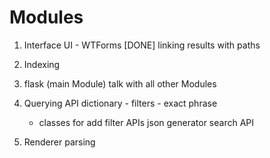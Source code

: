# Modules
1. Interface
    UI - WTForms  [DONE]
    linking results with paths

2. Indexing

3.  flask (main Module)
    talk with all other Modules

4. Querying
        API dictionary
            - filters
            - exact phrase

    - classes for
        add filter APIs
        json generator
        search API

5. Renderer
    parsing

